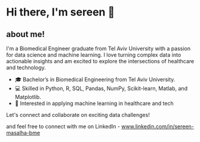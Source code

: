 # Hi there, I'm sereen 👋
   
## about me!
I'm a Biomedical Engineer graduate from Tel Aviv University with a passion for data science and machine learning.
I love turning complex data into actionable insights and am excited to explore the intersections of healthcare and technology.

- 🎓 Bachelor’s in Biomedical Engineering from Tel Aviv University. 
- 💻 Skilled in Python, R, SQL, Pandas, NumPy, Scikit-learn, Matlab, and Matplotlib. 
- 🚀 Interested in applying machine learning in healthcare and tech

Let's connect and collaborate on exciting data challenges!

and feel free to connect with me on LinkedIn - www.linkedin.com/in/sereen-masalha-bme

